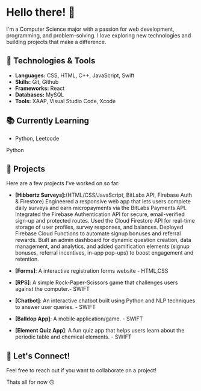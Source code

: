 # Hello there! 👋

I'm a Computer Science major with a passion for web development, programming, and problem-solving. I love exploring new technologies and building projects that make a difference. 

## 🔧 Technologies & Tools

- **Languages:** CSS, HTML, C++, JavaScript, Swift
- **Skills:** Git, Github
- **Frameworks:** React
- **Databases:** MySQL
- **Tools:** XAAP, Visual Studio Code, Xcode

## 📚 Currently Learning
- Python, Leetcode

Python

## 🌱 Projects

Here are a few projects I've worked on so far:

- **[Hibbertz Surveys]:**(HTML/CSS/JavaScript, BitLabs API, Firebase Auth & Firestore)
 Engineered a responsive web app that lets users complete daily surveys and earn micropayments via the BitLabs Payments API.
 Integrated the Firebase Authentication API for secure, email-verified sign-up and protected routes.
 Used the Cloud Firestore API for real-time storage of user profiles, survey responses, and balances.
 Deployed Firebase Cloud Functions to automate signup bonuses and referral rewards.
 Built an admin dashboard for dynamic question creation, data management, and analytics, and added gamification elements (signup bonuses, referral incentives, in-app pop-ups) to  boost engagement and retention.
  
- **[Forms]**: A interactive registration forms website - HTML,CSS
- **[RPS]**: A simple Rock-Paper-Scissors game that challenges users against the computer.- SWIFT
- **[Chatbot]**: An interactive chatbot built using Python and NLP techniques to answer user queries. - SWIFT
- **[Balldop App]**: A mobile application/game. - SWIFT
- **[Element Quiz App]**: A fun quiz app that helps users learn about the periodic table and chemical elements. - SWIFT


## 💬 Let's Connect!

Feel free to reach out if you want to collaborate on a project!

Thats all for now 🙃


